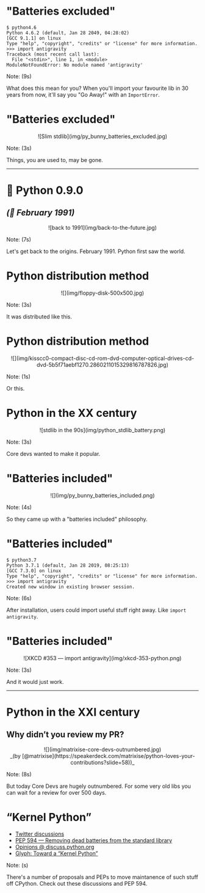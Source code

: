 <!-- .slide: data-transition="slide-in fade-out" -->

# "Batteries excluded"

```
$ python4.6
Python 4.6.2 (default, Jan 28 2049, 04:28:02)
[GCC 9.1.1] on linux
Type "help", "copyright", "credits" or "license" for more information.
>>> import antigravity
Traceback (most recent call last):
  File "<stdin>", line 1, in <module>
ModuleNotFoundError: No module named 'antigravity'
```
<!-- .element: style="font-size: 0.72396em;" -->

Note: (9s)

What does this mean for you?
When you'll import your favourite lib in 30 years from now,
it'll say you "Go Away!" with an `ImportError`.

>>>>>

<!-- .slide: data-transition="fade-in fade-out" -->

# "Batteries excluded"

<center>
![Slim stdlib](img/py_bunny_batteries_excluded.jpg)
</center>

Note: (3s)

Things, you are used to, may be gone.

-----

# 🐍 Python 0.9.0
## _(🐣 February 1991)_

<center>
![back to 1991](img/back-to-the-future.jpg)
</center>

Note: (7s)

Let's get back to the origins.
February 1991.
Python first saw the world.

>>>>>

<!-- .slide: data-transition="slide-in fade-out" -->

# Python distribution method

<center>
![](img/floppy-disk-500x500.jpg)
</center>

Note: (3s)

It was distributed like this.

>>>>>

<!-- .slide: data-transition="fade-in fade-out" -->

# Python distribution method

<center>
![](img/kisscc0-compact-disc-cd-rom-dvd-computer-optical-drives-cd-dvd-5b5f71aebf1270.2860211015329816787826.jpg)
</center>

Note: (1s)

Or this.

>>>>>

# Python in the XX century

<center>
![stdlib in the 90s](img/python_stdlib_battery.png)
<!-- .element: style="border: none; box-shadow: none;" -->
</center>

Note: (3s)

Core devs wanted to make it popular.

>>>>>

<!-- .slide: data-transition="slide-in fade-out" -->

# "Batteries included"

<center>
![](img/py_bunny_batteries_included.png)
<!-- .element: style="border: none; box-shadow: none;" -->
</center>

Note: (4s)

So they came up with a "batteries included" philosophy.

>>>>>

<!-- .slide: data-transition="fade-in fade-out" -->

# "Batteries included"

```
$ python3.7
Python 3.7.1 (default, Jan 28 2019, 08:25:13)
[GCC 7.3.0] on linux
Type "help", "copyright", "credits" or "license" for more information.
>>> import antigravity
Created new window in existing browser session.
```
<!-- .element: style="font-size: 0.72396em;" -->

Note: (6s)

After installation,
users could import useful stuff right away.
Like `import antigravity`.

>>>>>

<!-- .slide: data-transition="fade-in fade-out" -->

# "Batteries included"

<center>
![XKCD #353 — import antigravity](img/xkcd-353-python.png)
<!-- .element: style="border: none;" -->
</center>

Note: (3s)

And it would just work.

-----

# Python in the XXI century
## Why didn’t you review my PR?

<center>
![](img/matrixise-core-devs-outnumbered.jpg)
<br>
_(by [@matrixise](https://speakerdeck.com/matrixise/python-loves-your-contributions?slide=58))_
</center>

Note: (8s)

But today Core Devs are hugely outnumbered.
For some very old libs you can wait for a review for over 500 days.

>>>>>


# “Kernel Python”

* [Twitter discussions](https://twitter.com/ChristianHeimes/status/1130257799475335169)
* [PEP 594 — Removing dead batteries from the standard library](https://www.python.org/dev/peps/pep-0594/)
* [Opinions @ discuss.python.org](https://discuss.python.org/t/pep-594-removing-dead-batteries-from-the-standard-library/1704)
* [Glyph: Toward a “Kernel Python”](https://glyph.twistedmatrix.com/2019/06/kernel-python.html)

Note: (s)

There's a number of proposals and PEPs to move maintanence of such stuff off CPython.
Check out these discussions and PEP 594.
